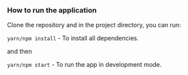 
### How to run the application

Clone the repository and in the project directory, you can run:

`yarn/npm install` - To install all dependencies.

and then

`yarn/npm start` - To run the app in development mode.

